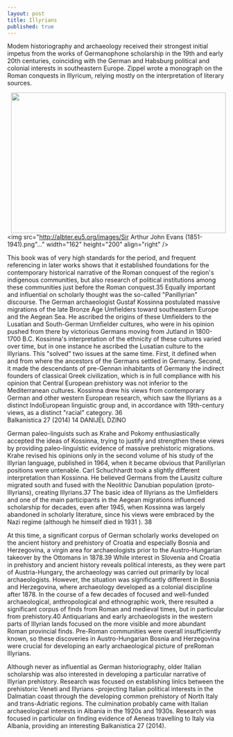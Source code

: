 ```yaml
---
layout: post
title: Illyrians
published: true
---
```



Modem historiography and archaeology received their strongest initial impetus from the works of Germanophone scholarship in the 19th and early 20th centuries, coinciding with the German and Habsburg political and colonial interests in southeastern Europe. Zippel wrote a monograph on the Roman conquests in Illyricum, relying mostly on the interpretation of literary sources. 


<img src="http://albter.eu5.org/images/arvanites2.jpg" width="495" height="324" align="right" />

<img src="http://albter.eu5.org/images/Sir Arthur John Evans (1851-1941).png"..." width="162" height="200" align="right" />

This book was of very high standards for the period, and frequent referencing in later works shows that it established foundations for the contemporary historical narrative of the Roman conquest of the region's indigenous communities, but also research of political institutions among these communities just before the Roman conquest.35 Equally important and influential on scholarly thought was the so-called "Panillyrian" discourse. The German archaeologist Gustaf Kossinna postulated massive migrations of the late Bronze Age Umfielders toward southeastern Europe and the Aegean Sea. He ascribed the origins of these Umfielders to the Lusatian and South-German Urnfielder cultures, who were in his opinion pushed from there by victorious Germans moving from Jutland in 1800-1700 B.C. Kossinna's interpretation of the ethnicity of these cultures varied over time, but in one instance he ascribed the Lusatian culture to the Illyrians. This "solved" two issues at the same time. First, it defined when and from where the ancestors of the Germans settled in Germany. Second, it made the descendants of pre-Gennan inhabitants of Germany the indirect founders of classical Greek civilization, which is in full compliance with his opinion that Central European prehistory was not inferior to the Mediterranean cultures. Kossinna drew his views from contemporary German and other western European research, which saw the Illyrians as a distinct IndoEuropean linguistic group and, in accordance with 19th-century views, as a distinct "racial" category. 36 </br> Balkanistica 27 (2014) 14 DANIJEL DZINO <p>German paleo-linguists such as Krahe and Pokomy enthusiastically accepted the ideas of Kossinna, trying to justify and strengthen these views by providing paleo-linguistic evidence of massive prehistoric migrations. Krahe revised his opinions only in the second volume of his study of the Illyrian language, published in 1964, when it became obvious that Panillyrian positions were untenable. Carl Schuchhardt took a slightly different interpretation than Kossinna. He believed Germans from the Lausitz culture migrated south and fused with the Neolithic Danubian population (proto-Illyrians), creating Illyrians.37 The basic idea of Illyrians as the Umfielders and one of the main participants in the Aegean migrations influenced scholarship for decades, even after 1945, when Kossinna was largely abandoned in scholarly literature, since his views were embraced by the Nazi regime (although he himself died in 1931 ). 38

At this time, a significant corpus of German scholarly works developed on the ancient history and prehistory of Croatia and especially Bosnia and Herzegovina, a virgin area for archaeologists prior to the Austro-Hungarian takeover by the Ottomans in 1878.39 While interest in Slovenia and Croatia in prehistory and ancient history reveals political interests, as they were part of Austria-Hungary, the archaeology was carried out primarily by local archaeologists. However, the situation was significantly different in Bosnia and Herzegovina, where archaeology developed as a colonial discipline after 1878. In the course of a few decades of focused and well-funded archaeological, anthropological and ethnographic work, there resulted a significant corpus of finds from Roman and medieval times, but in particular from prehistory.40 Antiquarians and early archaeologists in the western parts of Illyrian lands focused on the more visible and more abundant Roman provincial finds. Pre-Roman communities were overall insufficiently known, so these discoveries in Austro-Hungarian Bosnia and Herzegovina were crucial for developing an early archaeological picture of preRoman Illyrians.

Although never as influential as German historiography, older Italian scholarship was also interested in developing a particular narrative of Illyrian prehistory. Research was focused on establishing linlcs between the prehistoric Veneti and Illyrians -projecting Italian political interests in the Dalmatian coast through the developing common prehistory of North Italy and trans-Adriatic regions. The culmination probably came with Italian archaeological interests in Albania in the 1920s and 1930s. Research was focused in particular on finding evidence of Aeneas travelling to Italy via Albania, providing an interesting Balkanistica 27 (2014).
